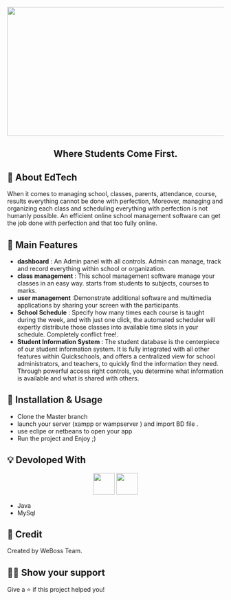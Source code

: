 <!-- Logo -->
<p align="center">
  <a >
    <img height="300" width="600" src="https://www.academyfront.com/images/blog/manage-school2.png">
  </a>
</p>

<!-- Name -->

<h2 align="center" >
  Where Students Come First.
</h2>

<!-- Badges -->
<p align="center">
  
</p>



## :mega: About EdTech

When it comes to managing school, classes, parents, attendance, course, results everything cannot be done with perfection, Moreover, 
managing and organizing each class and scheduling everything with perfection is not humanly possible. An efficient online school management 
software can get the job done with perfection and that too fully online.

## :rocket: Main Features

- **dashboard** : An Admin panel with all controls. Admin can manage, track and record everything within school or organization.
- **class management** : This school management software manage your classes in an easy way. starts from students to subjects, courses to marks.
- **user management** :Demonstrate additional software and multimedia applications by sharing your screen with the participants.
- **School Schedule** : Specify how many times each course is taught during the week, and with just one click, the automated scheduler will expertly distribute those classes into available time slots in your schedule. Completely conflict free!.
- **Student Information System** : The student database is the centerpiece of our student information system. It is fully integrated with all other features within Quickschools, and offers a centralized view for school administrators, and teachers, to quickly find the information they need. Through powerful access right controls, you determine what information is available and what is shared with others.



## :wrench: Installation & Usage

- Clone the Master branch
- launch your server (xampp or wampserver ) and import BD file .
- use eclipe or netbeans to open your app 
- Run the project and Enjoy ;)


## :bulb: Devoloped With 

<p align="center">
  <img height="50" src="https://thumbor.forbes.com/thumbor/960x0/https%3A%2F%2Fspecials-images.forbesimg.com%2Fimageserve%2F5e7cce1921695a000666cc29%2FJava-14%2F960x0.jpg%3Ffit%3Dscale" />
  <img height="50" src="https://d1.awsstatic.com/asset-repository/products/amazon-rds/1024px-MySQL.ff87215b43fd7292af172e2a5d9b844217262571.png" />

</p>

- Java
- MySql 




## :pencil: Credit

Created by WeBoss Team.




## :man_astronaut: Show your support

Give a ⭐️ if this project helped you!



